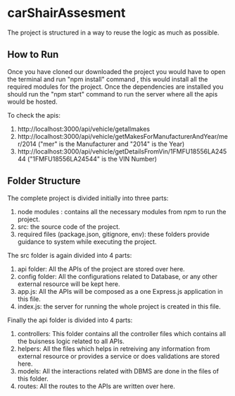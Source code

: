 # carShairAssesment

The project is structured in a way to reuse the logic as much as possible.

## How to Run

Once you have cloned our downloaded the project you would have to open the terminal and run "npm install" command , this would install all the required modules for the project. Once the dependencies are installed you should run the "npm start" command to run the server where all the apis would be hosted. 

To check the apis:
1. http://localhost:3000/api/vehicle/getallmakes
2. http://localhost:3000/api/vehicle/getMakesForManufacturerAndYear/mer/2014 ("mer" is the Manufacturer and "2014" is the Year)
3. http://localhost:3000/api/vehicle/getDetailsFromVin/1FMFU18556LA24544 ("1FMFU18556LA24544" is the VIN Number)


## Folder Structure
The complete project is divided initially into three parts:
1. node modules : contains all the necessary modules from npm to run the project.
2. src: the source code of the project.
3. required files (package.json, gitignore, env): these folders provide guidance to system while executing the project.

The src folder is again divided into 4 parts:
1. api folder: All the APIs of the project are stored over here.
2. config folder: All the configurations related to Database, or any other external resource will be kept here.
3. app.js: All the APIs will be composed as a one Express.js application in this file.
4. index.js: the server for running the whole project is created in this file. 

Finally the api folder is divided into 4 parts: 
1. controllers: This folder contains all the controller files which contains all the buisness logic related to all APIs.
2. helpers: All the files which helps in retreiving any information from external resource or provides a service or does validations are stored here.
3. models: All the interactions related with DBMS are done in the files of this folder.
4. routes: All the routes to the APIs are written over here.


